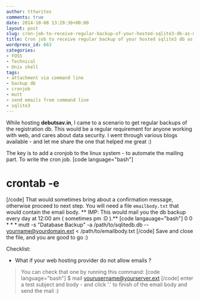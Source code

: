 ```yaml
---
author: tttwrites
comments: true
date: 2014-10-08 13:29:38+00:00
layout: post
slug: cron-job-to-receive-regular-backup-of-your-hosted-sqlite3-db-as-mail-attachement
title: Cron job to receive regular backup of your hosted sqlite3 db as mail attachement
wordpress_id: 663
categories:
- FOSS
- Technical
- Unix shell
tags:
- attachment via command line
- backup db
- cronjob
- mutt
- send emails from command line
- sqlite3
---
```


While hosting **debutsav.in**, I came to a scenario to get regular backups of the registration db. This would be a regular requirement for anyone working with web, and cares about data security. I went through various blogs available - and let me share the one that helped me great :) 

The key is to add a cronjob to the linux system - to automate the mailing part. To write the cron job.
[code language="bash"]
# crontab -e 
[/code]
That would sometimes bring about a confirmation message, otherwise proceed to next step.
You will need a file `emailbody.txt` that would contain the email body. 
** IMP: This would mail you the db backup every day at 12:00 am ( sometimes pm :D ).**
[code langauage="bash"]
0 0 * * * mutt -s "Database Backup" -a /path/to/sqlitedb.db -- yourname@yourdomain.ext < /path/to/emailbody.txt
[/code]
Save and close the file, and you are good to go :) 

Checklist:
* What if your web hosting provider do not allow emails ?
> You can check that one by running this command:
[code language="bash"]
$ mail yourusername@yourserver.ext
[/code] enter a test subject and body - and click '.' to finish of the email body and send the mail :)
